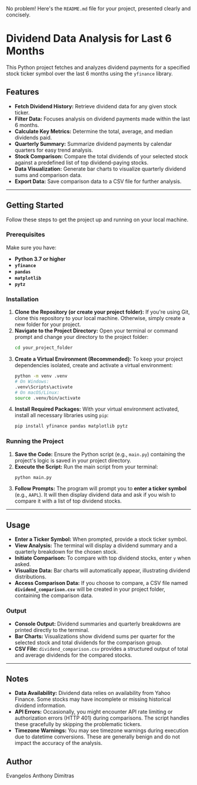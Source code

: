 No problem! Here's the `README.md` file for your project, presented clearly and concisely.

# Dividend Data Analysis for Last 6 Months

This Python project fetches and analyzes dividend payments for a specified stock ticker symbol over the last 6 months using the `yfinance` library.

## Features

* **Fetch Dividend History:** Retrieve dividend data for any given stock ticker.
* **Filter Data:** Focuses analysis on dividend payments made within the last 6 months.
* **Calculate Key Metrics:** Determine the total, average, and median dividends paid.
* **Quarterly Summary:** Summarize dividend payments by calendar quarters for easy trend analysis.
* **Stock Comparison:** Compare the total dividends of your selected stock against a predefined list of top dividend-paying stocks.
* **Data Visualization:** Generate bar charts to visualize quarterly dividend sums and comparison data.
* **Export Data:** Save comparison data to a CSV file for further analysis.

---

## Getting Started

Follow these steps to get the project up and running on your local machine.

### Prerequisites

Make sure you have:

* **Python 3.7 or higher**
* **`yfinance`**
* **`pandas`**
* **`matplotlib`**
* **`pytz`**

### Installation

1.  **Clone the Repository (or create your project folder):** If you're using Git, clone this repository to your local machine. Otherwise, simply create a new folder for your project.
2.  **Navigate to the Project Directory:** Open your terminal or command prompt and change your directory to the project folder:
    ```bash
    cd your_project_folder
    ```
3.  **Create a Virtual Environment (Recommended):** To keep your project dependencies isolated, create and activate a virtual environment:
    ```bash
    python -m venv .venv
    # On Windows:
    .venv\Scripts\activate
    # On macOS/Linux:
    source .venv/bin/activate
    ```
4.  **Install Required Packages:** With your virtual environment activated, install all necessary libraries using `pip`:
    ```bash
    pip install yfinance pandas matplotlib pytz
    ```

### Running the Project

1.  **Save the Code:** Ensure the Python script (e.g., `main.py`) containing the project's logic is saved in your project directory.
2.  **Execute the Script:** Run the main script from your terminal:
    ```bash
    python main.py
    ```
3.  **Follow Prompts:** The program will prompt you to **enter a ticker symbol** (e.g., `AAPL`). It will then display dividend data and ask if you wish to compare it with a list of top dividend stocks.

---

## Usage

* **Enter a Ticker Symbol:** When prompted, provide a stock ticker symbol.
* **View Analysis:** The terminal will display a dividend summary and a quarterly breakdown for the chosen stock.
* **Initiate Comparison:** To compare with top dividend stocks, enter `y` when asked.
* **Visualize Data:** Bar charts will automatically appear, illustrating dividend distributions.
* **Access Comparison Data:** If you choose to compare, a CSV file named **`dividend_comparison.csv`** will be created in your project folder, containing the comparison data.

### Output

* **Console Output:** Dividend summaries and quarterly breakdowns are printed directly to the terminal.
* **Bar Charts:** Visualizations show dividend sums per quarter for the selected stock and total dividends for the comparison group.
* **CSV File:** `dividend_comparison.csv` provides a structured output of total and average dividends for the compared stocks.

---

## Notes

* **Data Availability:** Dividend data relies on availability from Yahoo Finance. Some stocks may have incomplete or missing historical dividend information.
* **API Errors:** Occasionally, you might encounter API rate limiting or authorization errors (HTTP 401) during comparisons. The script handles these gracefully by skipping the problematic tickers.
* **Timezone Warnings:** You may see timezone warnings during execution due to datetime conversions. These are generally benign and do not impact the accuracy of the analysis.

## Author

Evangelos Anthony Dimitras



